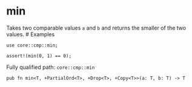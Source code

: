 # min

Takes two comparable values `a` and `b` and returns the smaller of the two values.  # Examples
```cairo
use core::cmp::min;

assert!(min(0, 1) == 0);
```

Fully qualified path: `core::cmp::min`

<pre><code class="language-rust">pub fn min&lt;T, +PartialOrd&lt;T&gt;, +Drop&lt;T&gt;, +Copy&lt;T&gt;&gt;(a: T, b: T) -&gt; T</code></pre>

